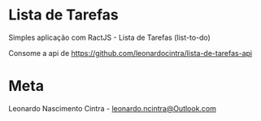 # Lista de Tarefas 
Simples aplicação com RactJS - Lista de Tarefas (list-to-do)

Consome a api de https://github.com/leonardocintra/lista-de-tarefas-api

# Meta
Leonardo Nascimento Cintra - leonardo.ncintra@Outlook.com
